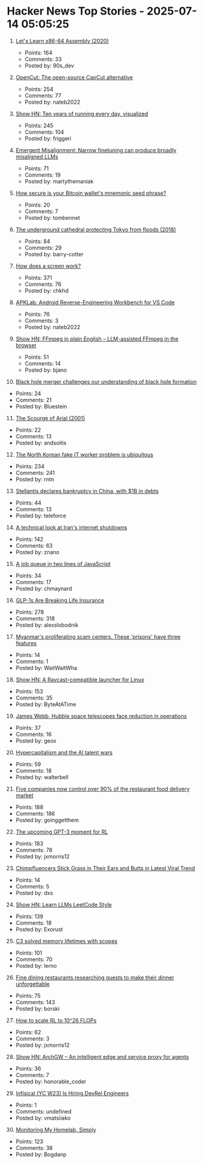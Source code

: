 # Hacker News Top Stories - 2025-07-14 05:05:25

1. [Let's Learn x86-64 Assembly (2020)](https://gpfault.net/posts/asm-tut-0.txt.html)
   - Points: 164
   - Comments: 33
   - Posted by: 90s_dev

2. [OpenCut: The open-source CapCut alternative](https://github.com/OpenCut-app/OpenCut)
   - Points: 254
   - Comments: 77
   - Posted by: nateb2022

3. [Show HN: Ten years of running every day, visualized](https://nodaysoff.run)
   - Points: 245
   - Comments: 104
   - Posted by: friggeri

4. [Emergent Misalignment: Narrow finetuning can produce broadly misaligned LLMs](https://arxiv.org/abs/2502.17424)
   - Points: 71
   - Comments: 19
   - Posted by: martythemaniak

5. [How secure is your Bitcoin wallet's mnemonic seed phrase?](https://bennet.org/blog/how-secure-is-your-bitcoin-wallets-mnemonic-seed-phrase/)
   - Points: 20
   - Comments: 7
   - Posted by: tombennet

6. [The underground cathedral protecting Tokyo from floods (2018)](https://www.bbc.com/future/article/20181129-the-underground-cathedral-protecting-tokyo-from-floods)
   - Points: 84
   - Comments: 29
   - Posted by: barry-cotter

7. [How does a screen work?](https://www.makingsoftware.com/chapters/how-a-screen-works)
   - Points: 371
   - Comments: 76
   - Posted by: chkhd

8. [APKLab: Android Reverse-Engineering Workbench for VS Code](https://github.com/APKLab/APKLab)
   - Points: 76
   - Comments: 3
   - Posted by: nateb2022

9. [Show HN: FFmpeg in plain English – LLM-assisted FFmpeg in the browser](https://vidmix.app/ffmpeg-in-plain-english/)
   - Points: 51
   - Comments: 14
   - Posted by: bjano

10. [Black hole merger challenges our understanding of black hole formation](https://gizmodo.com/astronomers-detect-a-black-hole-merger-thats-so-massive-it-shouldnt-exist-2000628197)
   - Points: 24
   - Comments: 21
   - Posted by: Bluestein

11. [The Scourge of Arial (2001)](https://www.marksimonson.com/notebook/view/the-scourge-of-arial/)
   - Points: 22
   - Comments: 13
   - Posted by: andsoitis

12. [The North Korean fake IT worker problem is ubiquitous](https://www.theregister.com/2025/07/13/fake_it_worker_problem/)
   - Points: 234
   - Comments: 241
   - Posted by: rntn

13. [Stellantis declares bankruptcy in China, with $1B in debts](https://www.italpassion.fr/en/stellantis/stellantis-declares-bankruptcy-in-china-with-1-billion-in-debts/)
   - Points: 44
   - Comments: 13
   - Posted by: teleforce

14. [A technical look at Iran's internet shutdowns](https://zola.ink/blog/posts/a-technical-look-at-irans-internet-shutdown)
   - Points: 142
   - Comments: 63
   - Posted by: znano

15. [A job queue in two lines of JavaScript](https://jameshfisher.com/2025/07/07/a-job-queue-in-two-lines-of-js/)
   - Points: 34
   - Comments: 17
   - Posted by: chmaynard

16. [GLP-1s Are Breaking Life Insurance](https://www.glp1digest.com/p/how-glp-1s-are-breaking-life-insurance)
   - Points: 278
   - Comments: 318
   - Posted by: alexslobodnik

17. [Myanmar's proliferating scam centers. These 'prisons' have three features](https://asia.nikkei.com/static/vdata/infographics/myanmar-scam-centers/)
   - Points: 14
   - Comments: 1
   - Posted by: WaitWaitWha

18. [Show HN: A Raycast-compatible launcher for Linux](https://github.com/ByteAtATime/raycast-linux)
   - Points: 153
   - Comments: 35
   - Posted by: ByteAtATime

19. [James Webb, Hubble space telescopes face reduction in operations](https://www.astronomy.com/science/james-webb-hubble-space-telescopes-face-reduction-in-operations-over-funding-shortfalls/)
   - Points: 37
   - Comments: 16
   - Posted by: geox

20. [Hypercapitalism and the AI talent wars](https://blog.johnluttig.com/p/hypercapitalism-and-the-ai-talent)
   - Points: 59
   - Comments: 18
   - Posted by: walterbell

21. [Five companies now control over 90% of the restaurant food delivery market](https://marketsaintefficient.substack.com/p/five-companies-now-control-over-90)
   - Points: 188
   - Comments: 186
   - Posted by: goinggetthem

22. [The upcoming GPT-3 moment for RL](https://www.mechanize.work/blog/the-upcoming-gpt-3-moment-for-rl/)
   - Points: 183
   - Comments: 78
   - Posted by: jxmorris12

23. [Chimpfluencers Stick Grass in Their Ears and Butts in Latest Viral Trend](https://www.sciencealert.com/chimpfluencers-are-sticking-grass-in-their-ears-and-butts-in-latest-viral-trend)
   - Points: 14
   - Comments: 5
   - Posted by: dxs

24. [Show HN: Learn LLMs LeetCode Style](https://github.com/Exorust/TorchLeet)
   - Points: 139
   - Comments: 18
   - Posted by: Exorust

25. [C3 solved memory lifetimes with scopes](https://c3-lang.org/blog/forget-borrow-checkers-c3-solved-memory-lifetimes-with-scopes/)
   - Points: 101
   - Comments: 70
   - Posted by: lerno

26. [Fine dining restaurants researching guests to make their dinner unforgettable](https://www.sfgate.com/food/article/data-deep-dives-bay-area-fine-dining-restaurants-20404434.php)
   - Points: 75
   - Comments: 143
   - Posted by: borski

27. [How to scale RL to 10^26 FLOPs](https://blog.jxmo.io/p/how-to-scale-rl-to-1026-flops)
   - Points: 62
   - Comments: 3
   - Posted by: jxmorris12

28. [Show HN: ArchGW – An intelligent edge and service proxy for agents](https://github.com/katanemo/archgw/)
   - Points: 36
   - Comments: 7
   - Posted by: honorable_coder

29. [Infisical (YC W23) Is Hiring DevRel Engineers](https://www.ycombinator.com/companies/infisical/jobs/qCrLiJb-developer-relations)
   - Points: 1
   - Comments: undefined
   - Posted by: vmatsiiako

30. [Monitoring My Homelab, Simply](https://b.tuxes.uk/simple-homelab-monitoring.html)
   - Points: 123
   - Comments: 38
   - Posted by: Bogdanp

